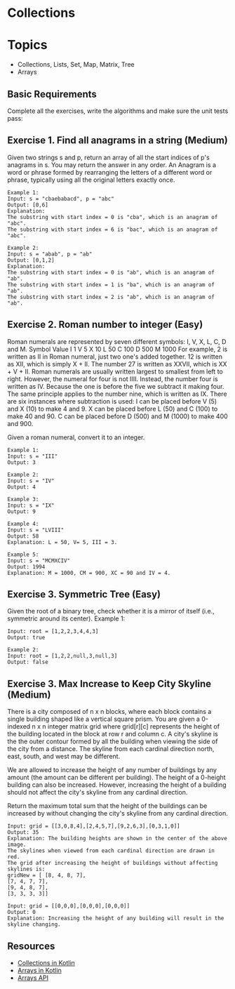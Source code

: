 # Collections

# Topics
- Collections, Lists, Set, Map, Matrix, Tree
- Arrays

## Basic Requirements
Complete all the exercises, write the algorithms and make sure the unit tests pass:

## Exercise 1. Find all anagrams in a string (Medium)
Given two strings s and p, return an array of all the start indices of p's anagrams in s. You may return the answer in any order.
An Anagram is a word or phrase formed by rearranging the letters of a different word or phrase, typically using all the original letters exactly once.

    Example 1:
    Input: s = "cbaebabacd", p = "abc"
    Output: [0,6]
    Explanation:
    The substring with start index = 0 is "cba", which is an anagram of "abc".
    The substring with start index = 6 is "bac", which is an anagram of "abc".

    Example 2:
    Input: s = "abab", p = "ab"
    Output: [0,1,2]
    Explanation:
    The substring with start index = 0 is "ab", which is an anagram of "ab".
    The substring with start index = 1 is "ba", which is an anagram of "ab".
    The substring with start index = 2 is "ab", which is an anagram of "ab".

## Exercise 2. Roman number to integer (Easy)
Roman numerals are represented by seven different symbols: I, V, X, L, C, D and M.
          Symbol       Value
          I             1
          V             5
          X             10
          L             50
          C             100
          D             500
          M             1000
For example, 2 is written as II in Roman numeral, just two one's added together. 12 is written as XII, which is simply X + II. The number 27 is written as XXVII, which is XX + V + II.
Roman numerals are usually written largest to smallest from left to right. However, the numeral for four is not IIII. Instead, the number four is written as IV. Because the one is before the five we subtract it making four. The same principle applies to the number nine, which is written as IX. There are six instances where subtraction is used:
  I can be placed before V (5) and X (10) to make 4 and 9.
  X can be placed before L (50) and C (100) to make 40 and 90.
  C can be placed before D (500) and M (1000) to make 400 and 900.

Given a roman numeral, convert it to an integer.

    Example 1:
    Input: s = "III"
    Output: 3

    Example 2:
    Input: s = "IV"
    Output: 4

    Example 3:
    Input: s = "IX"
    Output: 9

    Example 4:
    Input: s = "LVIII"
    Output: 58
    Explanation: L = 50, V= 5, III = 3.

    Example 5:
    Input: s = "MCMXCIV"
    Output: 1994
    Explanation: M = 1000, CM = 900, XC = 90 and IV = 4.


## Exercise 3. Symmetric Tree (Easy)
Given the root of a binary tree, check whether it is a mirror of itself (i.e., symmetric around its center).
    Example 1:

    Input: root = [1,2,2,3,4,4,3]
    Output: true

    Example 2:
    Input: root = [1,2,2,null,3,null,3]
    Output: false

## Exercise 3. Max Increase to Keep City Skyline (Medium)
There is a city composed of n x n blocks, where each block contains a single building shaped like a vertical square prism. You are given a 0-indexed n x n integer matrix grid where grid[r][c] represents the height of the building located in the block at row r and column c.
A city's skyline is the the outer contour formed by all the building when viewing the side of the city from a distance. The skyline from each cardinal direction north, east, south, and west may be different.

We are allowed to increase the height of any number of buildings by any amount (the amount can be different per building). The height of a 0-height building can also be increased. However, increasing the height of a building should not affect the city's skyline from any cardinal direction.

Return the maximum total sum that the height of the buildings can be increased by without changing the city's skyline from any cardinal direction.

    Input: grid = [[3,0,8,4],[2,4,5,7],[9,2,6,3],[0,3,1,0]]
    Output: 35
    Explanation: The building heights are shown in the center of the above image.
    The skylines when viewed from each cardinal direction are drawn in red.
    The grid after increasing the height of buildings without affecting skylines is:
    gridNew = [ [8, 4, 8, 7],
    [7, 4, 7, 7],
    [9, 4, 8, 7],
    [3, 3, 3, 3]]

    Input: grid = [[0,0,0],[0,0,0],[0,0,0]]
    Output: 0
    Explanation: Increasing the height of any building will result in the skyline changing.



## Resources

- [Collections in Kotlin](https://kotlinlang.org/docs/collections-overview.html)
- [Arrays in Kotlin](https://www.tutorialspoint.com/kotlin/kotlin_arrays.htm)
- [Arrays API](https://kotlinlang.org/api/latest/jvm/stdlib/kotlin/-array/)
